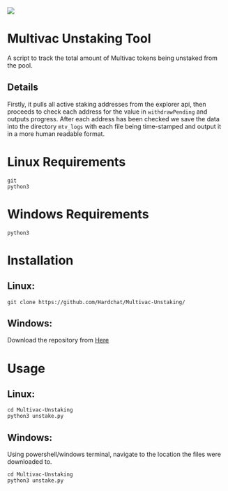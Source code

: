 <img src="https://e.mtv.ac/logo_color.png">

# Multivac Unstaking Tool 
A script to track the total amount of Multivac tokens being unstaked from the pool.

## Details
Firstly, it pulls all active staking addresses from the explorer api, then proceeds to check each address for the value in `withdrawPending` and outputs progress. After each address has been checked we save the data into the directory `mtv_logs` with each file being time-stamped and output it in a more human readable format.

# Linux Requirements
```
git
python3
```
# Windows Requirements
```
python3
```
# Installation
## Linux:
```
git clone https://github.com/Hardchat/Multivac-Unstaking/
```
## Windows:
Download the repository from <a href="https://github.com/Hardchat/Multivac-Unstaking/archive/refs/heads/main.zip">Here</a>

# Usage
## Linux:
```
cd Multivac-Unstaking
python3 unstake.py
```

## Windows:
Using powershell/windows terminal, navigate to the location the files were downloaded to.
```
cd Multivac-Unstaking
python3 unstake.py
```
